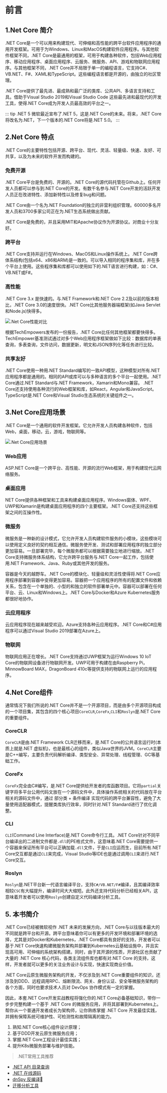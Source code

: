 # 前言

## 1.Net Core 简介
.NET Core是一个可以用来构建现代、可伸缩和高性能的跨平台软件应用程序的通用开发框架。可用于为Windows、Linux和MacOS构建软件应用程序。与其他软件框架不同，.NET Core是最通用的框架，可用于构建各种软件，包括Web应用程序、移动应用程序、桌面应用程序、云服务、微服务、API、游戏和物联网应用程序。与其他框架不同，.NET Core并不局限于单一的编程语言，它支持C#、VB.NET、F#、XAML和TypeScript。这些编程语言都是开源的，由独立的社区管理。

.NET Core提供了最先进、最成熟和最广泛的类库、公共API、多语言支持和工具。借助于Visual Studio 2019和Visual Studio Code 这些最先进和最现代的开发工具，使得.NET Core成为开发人员最高效的平台之一。

::: tip .NET 5
微软最近宣布了.NET 5，这是.NET Core的未来。将来，.NET Core将改名为.NET，下一个版本的.NET Core将是.NET 5.0。
:::

## 2.Net Core 特点
.NET Core的主要特性包括开源、跨平台、现代、灵活、轻量级、快速、友好、可共享，以及为未来的软件开发而构建的。

### 免费开源
.NET Core平台是免费的、开源的。.NET Core的源代码托管在Github上。任何开发人员都可以参与到.NET Core的开发。有数千名参与.NET Core开发的活跃开发人员正在改进特性、添加新特性以及修复bug和问题。

.NET Core由一个名为.NET Foundation的独立的非营利组织管理。60000多名开发人员和3700多家公司正在为.NET生态系统做出贡献。

.NET Core是免费的，并且采用MIT和Apache协议作为开源协议。对商业十分友好。

### 跨平台
.NET Core支持并运行在Windows、MacOS和Linux操作系统上。.NET Core跨体系结构(包括x64、x86和ARM)是一致的。可以导入相同的程序集和库，并在多个平台上使用。这些程序集和库都可以使用如下的.NET语言进行构建，如：C#、VB.NET或F#。

### 高性能
.NET Core 3.x 是快速的。与.NET Framework和.NET Core 2.2及以前的版本相比，.NET Core 3.0的速度很快。.NET Core比其他服务器端框架(如Java Servlet和Node.js)快得多。

![.Net Core性能对比](https://i.loli.net/2020/06/01/34rnGaw1CqkAdcR.jpg)

根据TechEmpowers发布的一份报告，.NET Core比任何其他框架都要快得多。 TechEmpower基准测试通过对多个Web应用程序框架做如下比较：数据库的单表查询，多表查询，文件访问，数据更新，明文和JSON序列化等任务进行比较。

### 共享友好
.NET Core使用一种用.NET Standard编写的一致API模型，这种模型对所有.NET应用程序都是通用的。相同的API或库可以与多种语言的多个平台一起使用。.NET Core通过.NET Standard与.NET Framework，Xamarin和Mono兼容。 .NET Core还支持使用各种流行的Web框架和库，如React，Angular和JavaScript。 TypeScript是.NET Core和Visual Studio生态系统的关键组件之一。

## 3.Net Core应用场景
.NET Core是一个通用的软件开发框架。它允许开发人员构建各种软件，包括Web，桌面，移动，云，游戏，物联网等。

![.Net Core应用场景](https://i.loli.net/2020/06/01/RtYWVF2AbTQSJcq.jpg)

### Web应用
ASP.NET Core是一个跨平台、高性能、开源的流行Web框架，用于构建现代云网络服务。

### 桌面应用
NET Core提供各种框架和工具来构建桌面应用程序。Windows窗体、WPF、UWP和Xamarin是构建桌面应用程序的四个主要框架。.NET Core还支持这些框架之间的互操作性。

### 微服务
微服务是一种新的设计模式，它允许开发人员构建软件服务的小模块，这些模块可以使用定义良好的契约相互通信。微服务使开发、测试和部署应用程序的独立部分更加容易。一旦部署完毕，每个微服务都可以根据需要独立地进行缩放。.NET Core支持微服务体系结构，它允许跨平台服务与.NET Core一起工作，包括使用.NET Framework、Java、Ruby或其他开发的服务。

容器是今天的越野车。.NET Core的模块化、轻量级和灵活性使得将.NET Core应用程序部署到容器中变得更加容易。容器把一个应用程序的所有的配置文件和依赖关系，包含在一个单独的、小型的和独立的软件部署单元中。容器可以部署在任何平台、云、Linux和Windows上。.NET Core与Docker和Azure Kubernetes服务都很好地协作。

### 云应用程序
云应用程序现在越来越受欢迎。Azure支持各种云应用程序。.NET Core和C#应用程序可以通过Visual Studio 2019部署在Azure上。

### 物联网
物联网应用正在增长。.NET Core支持通过UWP框架为运行Windows 10 IoT Core的物联网设备进行物联网开发。UWP可用于构建在由Raspberry Pi，MinnowBoard MAX，DragonBoard 410c等提供支持的物联网上运行的应用程序。


## 4.Net Core组件
通常情况下我们所说的.NET Core并不是一个开源项目，而是由多个开源项目构成的一个项目集，其包含的四个核心项目`CoreCLR`,`CoreFx`,`CLI`和`Roslyn`是.NET Core的重要组件。

### CoreCLR
`CoreCLR`是由.NET Framework CLR迁移而来，是.NET Core的公共语言运行时(本质上就是.NET 虚拟机)，也是最核心的组件，类似Java世界的JVM。`CoreCLR`主要是C++编写，主要负责代码解析编译、类型安全、异常处理、线程管理、GC等基础工作。

### CoreFx
`CoreFx`完全由C#编写，是.NET Core提供给开发者的库函数项目。它将`partial`关键字将多平台公用代码文放在一个源码文件中，具体操作系统相关的代码放在平台相关的源码文件中，通过 部分类 + 条件编译 实现代码的跨平台兼容性，避免了大量使用适配器模式，提醒类库执行效率，同时针对.NET Standard进行了优化调整。

### CLI
`CLI`(Command Line Interface)是.NET Core命令行工具。.NET Core针对不同平台编译出的二进制文件都是`.dll`的PE格式文件，这意味着.NET Core需要提供一个容器来保证所有平台可以正确加载`.dll`文件，于是`CLI`应运而生，目前所有.NET Core交互都是通过`CLI`来完成，Visual Studio等IDE也是通过调用`CLI`来进行.NET Core交互。

### Roslyn
`Roslyn`是.NET平台新一代语言编译平台，支持`C#/VB.NET/F#`编译，且其编译效率相较`CSC`有大幅提升，编译时间大大缩短。此外还支持代码分析已经相关API，这意味着开发者可以使用`Roslyn`创建自定义代码编译分析工具。

## 5. 本书简介
.NET Core已经被微软视作 .NET 未来的发展方向，.NET Core与以往版本最大的不同就是跨平台和开源。跨平台意味着你可以有更多的开发环境和部署环境的选择，尤其是对Docker和Kubernetes，.NET Core都具有良好的支持，开发者可以基于.NET Core快速构建微服务架构并部署到Kubernetes云基础设施中，并且实现高可用、可伸缩的系统架构搭建。同时，由于其开源的性质，开源社区也贡献了大量的 .NET Core 核心代码，各类主流组件库也都有对.NET Core 的支持，这样，开发者就可以更多的关注业务设计与实现，快速实现商业价值。

.NET Core云原生微服务架构的开发，不仅涉及到.NET Core重要组件的知识，还涉及到DDD、远程调用RPC、熔断限流、网关、身份认证、安全等微服务架构的各个方面，同时也要求技术人员对 DevOps 协作模式有一定的掌握。

因此，本套.NET Core开发实战教程将强化你的.NET Core必备基础知识，带你一步步完整构建一个基于 .NET Core 的微服务应用，并将其部署到Kubernetes上。帮你从一个普通开发者成长为架构师，让你熟练掌握 .NET Core 开发最佳实践，并拥有保障系统可维护性、可检测性和故障隔离的能力。

1. 熟知.NET Core核心组件设计原理；
2. 基于DDD开发云原生微服务应用；
3. 掌握.NET Core工程设计最佳实践；
4. 提升K8s微服务部署与维护技能。

> .NET常用工具推荐
* [.NET API 目录查询](https://apisof.net/catalog)
* [.NET 在线源码](https://source.dot.net/)
* [dnSpy 反编译](https://github.com/0xd4d/dnSpy)
* [迁移分析工具](https://github.com/microsoft/dotnet-apiport)